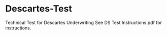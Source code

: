 # Descartes-Test
Technical Test for Descartes Underwriting
See DS Test Instructions.pdf for instructions. 

